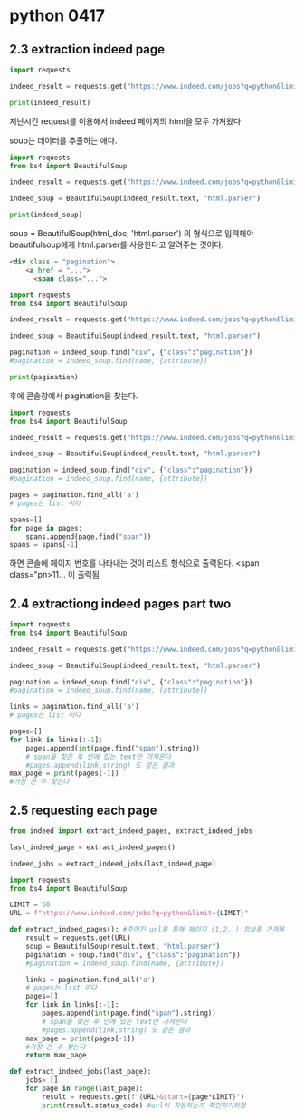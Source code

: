 # python 0417 

## 2.3 extraction indeed page
```python
import requests

indeed_result = requests.get("https://www.indeed.com/jobs?q=python&limit=50")

print(indeed_result)
```
지난시간 request를 이용해서 indeed 페이지의 html을 모두 가져왔다

soup는 데이터를 추출하는 애다.

```python
import requests
from bs4 import BeautifulSoup

indeed_result = requests.get("https://www.indeed.com/jobs?q=python&limit=50")

indeed_soup = BeautifulSoup(indeed_result.text, "html.parser")

print(indeed_soup)
```
soup = BeautifulSoup(html_doc, 'html.parser')
의 형식으로 입력해야 beautifulsoup에게 html.parser를 사용한다고 알려주는 것이다.

```html
<div class = "pagination">
    <a href = "...">
      <span class="...">
```

``` python
import requests
from bs4 import BeautifulSoup

indeed_result = requests.get("https://www.indeed.com/jobs?q=python&limit=50")

indeed_soup = BeautifulSoup(indeed_result.text, "html.parser")

pagination = indeed_soup.find("div", {"class":"pagination"})
#pagination = indeed_soup.find(name, {attribute})

print(pagination)
```
후에 콘솔창에서 pagination을 찾는다.

``` python
import requests
from bs4 import BeautifulSoup

indeed_result = requests.get("https://www.indeed.com/jobs?q=python&limit=50")

indeed_soup = BeautifulSoup(indeed_result.text, "html.parser")

pagination = indeed_soup.find("div", {"class":"pagination"})
#pagination = indeed_soup.find(name, {attribute})

pages = pagination.find_all('a')
# pages는 list 이다

spans=[]
for page in pages:
    spans.append(page.find("span"))
spans = spans[-1]
```
하면 콘솔에 페이지 번호를 나타내는 것이 리스트 형식으로 출력된다.
<span class="pn>11</span>...
이 출력됨

## 2.4 extractiong indeed pages part two 
``` python
import requests
from bs4 import BeautifulSoup

indeed_result = requests.get("https://www.indeed.com/jobs?q=python&limit=50")

indeed_soup = BeautifulSoup(indeed_result.text, "html.parser")

pagination = indeed_soup.find("div", {"class":"pagination"})
#pagination = indeed_soup.find(name, {attribute})

links = pagination.find_all('a')
# pages는 list 이다

pages=[]
for link in links[:-1]:
    pages.append(int(page.find("span").string))
    # span을 찾은 후 안에 있는 text만 가져온다
    #pages.append(link,string) 도 같은 결과
max_page = print(pages[-1])
#가장 큰 수 찾는다
```

## 2.5 requesting each page
``` python #main.py
from indeed import extract_indeed_pages, extract_indeed_jobs

last_indeed_page = extract_indeed_pages()

indeed_jobs = extract_indeed_jobs(last_indeed_page)

```
```python #indeed.py
import requests
from bs4 import BeautifulSoup

LIMIT = 50
URL = f"https://www.indeed.com/jobs?q=python&limit={LIMIT}"

def extract_indeed_pages(): #주어진 url을 통해 페이지 (1,2..) 정보를 가져옴 
    result = requests.get(URL)
    soup = BeautifulSoup(result.text, "html.parser")
    pagination = soup.find("div", {"class":"pagination"})
    #pagination = indeed_soup.find(name, {attribute})

    links = pagination.find_all('a')
    # pages는 list 이다
    pages=[]
    for link in links[:-1]:
        pages.append(int(page.find("span").string))
        # span을 찾은 후 안에 있는 text만 가져온다
        #pages.append(link,string) 도 같은 결과
    max_page = print(pages[-1])
    #가장 큰 수 찾는다
    return max_page

def extract_indeed_jobs(last_page):
    jobs= []
    for page in range(last_page):
        result = requests.get(f"{URL}&start={page*LIMIT}")
        print(result.status_code) #url이 작동하는지 확인하기위함
```



